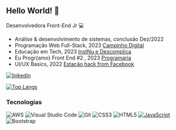 ## Hello World!  :wave:	

 Desenvolvedora Front-End  Jr :computer:	
- Análise  & desenvolvimento de sistemas, conclusão Dez/2022
-  Programação Web Full-Stack, 2023 [Campinho Digital](https://www.campinhodigital.org/programa%C3%A7ao-web-full-stack)
- Educação em Tech, 2023 [InstNu e Descomplica](https://institutonu.com.br/educacao/)
- Eu Progr{amo} Front End #2 , 2023 [Programaria](https://www.programaria.org/curso-online-euprogramo-fe2)
- UI/UX Basics, 2022 [Estação hack from Facebook](https://estacaohack.fb.com/cursos/)
 
[![linkedin](https://img.shields.io/badge/LinkedIn-0077B5?style=for-the-badge&logo=linkedin&logoColor=white)](https://www.linkedin.com/in/dayana-do-valle/)

[![Top Langs](https://github-readme-stats.vercel.app/api/top-langs/?username=DayanadoValle&layout=compact)](https://github.com/DayanadoVallegithub-readme-stats)


 

### Tecnologias 

![AWS](https://img.shields.io/badge/AWS-%23FF9900.svg?style=for-the-badge&logo=amazon-aws&logoColor=white)
![Visual Studio Code](https://img.shields.io/badge/Visual%20Studio%20Code-0078d7.svg?style=for-the-badge&logo=visual-studio-code&logoColor=white)
![Git](https://img.shields.io/badge/GIT-E44C30?style=for-the-badge&logo=git&logoColor=white)
![CSS3](https://img.shields.io/badge/css3-%231572B6.svg?style=for-the-badge&logo=css3&logoColor=white)
![HTML5](https://img.shields.io/badge/html5-%23E34F26.svg?style=for-the-badge&logo=html5&logoColor=white)
[![JavaScript](https://img.shields.io/badge/JavaScript-323330?style=for-the-badge&logo=javascript&logoColor=F7DF1E)](https://www.javascript.com/)
![Bootstrap](https://img.shields.io/badge/bootstrap-%23563D7C.svg?style=for-the-badge&logo=bootstrap&logoColor=white)

